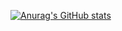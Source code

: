 [![Anurag's GitHub stats](https://github-readme-stats.vercel.app/api?username=ABHINAV-0003)](https://github.com/anuraghazra/github-readme-stats)
